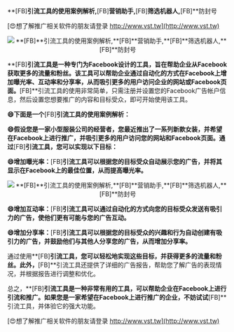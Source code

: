 **[FB]**引流工具的使用案例解析,**[FB]**营销助手,**[FB]**筛选机器人,**[FB]**防封号

[😍想了解推广相关软件的朋友请登录 http://www.vst.tw](http://www.vst.tw)

 <center><img src="https://vst.tw/MP4/tuiguang/png/5.png" alt="**[FB]**引流工具的使用案例解析,**[FB]**营销助手,**[FB]**筛选机器人,**[FB]**防封号"></center>

**[FB]**引流工具是一种专门为Facebook设计的工具，旨在帮助企业从Facebook获取更多的流量和粉丝。该工具可以帮助企业通过自动化的方式在Facebook上增加曝光率、互动率和分享率，从而吸引更多的用户访问企业的网站或Facebook页面。**[FB]**引流工具的使用非常简单，只需注册并设置您的Facebook广告帐户信息，然后设置您想要推广的内容和目标受众，即可开始使用该工具。

**😄下面是一个**[FB]**引流工具的使用案例解析：**

**😄假设您是一家小型服装公司的经营者，您最近推出了一系列新款女装，并希望在Facebook上进行推广，并吸引更多的用户访问您的网站和Facebook页面。通过**[FB]**引流工具，您可以实现以下目标：**

**😄增加曝光率：**[FB]**引流工具可以根据您的目标受众自动展示您的广告，并将其显示在Facebook上的最佳位置，从而提高曝光率。**

 <center><img src="https://vst.tw/MP4/tuiguang/png/1.png" alt="**[FB]**引流工具的使用案例解析,**[FB]**营销助手,**[FB]**筛选机器人,**[FB]**防封号"></center>

**😄增加互动率：**[FB]**引流工具可以通过自动化的方式向您的目标受众发送有吸引力的广告，使他们更有可能与您的广告互动。**

**😄增加分享率：**[FB]**引流工具可以根据您的目标受众的兴趣和行为自动创建有吸引力的广告，并鼓励他们与其他人分享您的广告，从而增加分享率。**

通过使用**[FB]**引流工具，您可以轻松地实现这些目标，并获得更多的流量和粉丝。此外，**[FB]**引流工具还提供了详细的广告报告，帮助您了解广告的表现情况，并根据报告进行调整和优化。

总之，**[FB]**引流工具是一种非常有用的工具，可以帮助企业在Facebook上进行引流和推广。如果您是一家希望在Facebook上进行推广的企业，不妨试试**[FB]**引流工具，并体验它的强大功能。

[😍想了解推广相关软件的朋友请登录 http://www.vst.tw](http://www.vst.tw)



